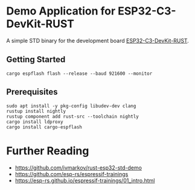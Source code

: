 # Demo Application for ESP32-C3-DevKit-RUST

A simple STD binary for the development board [ESP32-C3-DevKit-RUST](https://github.com/esp-rs/esp-rust-board).

## Getting Started

```
cargo espflash flash --release --baud 921600 --monitor 
```

## Prerequisites

```
sudo apt install -y pkg-config libudev-dev clang
rustup install nightly
rustup component add rust-src --toolchain nightly
cargo install ldproxy
cargo install cargo-espflash
```

# Further Reading
- https://github.com/ivmarkov/rust-esp32-std-demo
- https://github.com/esp-rs/espressif-trainings
- https://esp-rs.github.io/espressif-trainings/01_intro.html